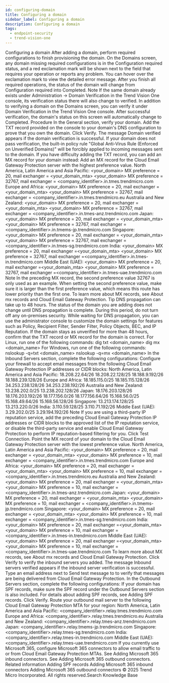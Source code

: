 ```yaml
---
id: configuring-domain
title: Configuring a domain
sidebar_label: Configuring a domain
description: Configuring a domain
tags:
  - endpoint-security
  - trend-vision-one
---
```


 Configuring a domain After adding a domain, perform required configurations to finish provisioning the domain. On the Domains screen, any domain missing required configurations is in the Configuration required status, and a red exclamation mark will be shown next to the field that requires your operation or reports any problem. You can hover over the exclamation mark to view the detailed error message. After you finish all required operations, the status of the domain will change from Configuration required into Completed. Note If the same domain already exists under Administration → Domain Verification in the Trend Vision One console, its verification status there will also change to verified. In addition to verifying a domain on the Domains screen, you can verify it under Domain Verification in the Trend Vision One console. After successful verification, the domain's status on this screen will automatically change to Completed. Procedure In the General section, verify your domain. Add the TXT record provided on the console to your domain's DNS configuration to prove that you own the domain. Click Verify. The message Domain verified appears if the domain verification is successful. If your domain does not pass verification, the built-in policy rule "Global Anti-Virus Rule (Enforced on Unverified Domains)" will be forcibly applied to incoming messages sent to the domain. If you have difficulty adding the TXT record, you can add an MX record for your domain instead: Add an MX record for the Cloud Email Gateway Protection server with the highest preference value. North America, Latin America and Asia Pacific: <your_domain> MX preference = 20, mail exchanger = <your_domain_mta> <your_domain> MX preference = 32767, mail exchanger = <company_identifier>.in.tmes.trendmicro.com Europe and Africa: <your_domain> MX preference = 20, mail exchanger = <your_domain_mta> <your_domain> MX preference = 32767, mail exchanger = <company_identifier>.in.tmes.trendmicro.eu Australia and New Zealand: <your_domain> MX preference = 20, mail exchanger = <your_domain_mta> <your_domain> MX preference = 32767, mail exchanger = <company_identifier>.in.tmes-anz.trendmicro.com Japan: <your_domain> MX preference = 20, mail exchanger = <your_domain_mta> <your_domain> MX preference = 32767, mail exchanger = <company_identifier>.in.tmems-jp.trendmicro.com Singapore: <your_domain> MX preference = 20, mail exchanger = <your_domain_mta> <your_domain> MX preference = 32767, mail exchanger = <company_identifier>.in.tmes-sg.trendmicro.com India: <your_domain> MX preference = 20, mail exchanger =<your_domain_mta> <your_domain> MX preference = 32767, mail exchanger =<company_identifier>.in.tmes-in.trendmicro.com Middle East (UAE): <your_domain> MX preference = 20, mail exchanger =<your_domain_mta> <your_domain> MX preference = 32767, mail exchanger =<company_identifier>.in.tmes-uae.trendmicro.com Note In the preceding MX record, the second preference value 32767 is only used as an example. When setting the second preference value, make sure it is larger than the first preference value, which means this route has lower priority than the first one. To learn more about MX records, see About mx records and Cloud Email Gateway Protection. Tip DNS propagation can take up to 48 hours. The status of the domain you are adding does not change until DNS propagation is complete. During this period, do not turn off any on-premises security. While waiting for DNS propagation, you can use the administrator console to customize the domain settings for features such as Policy, Recipient Filter, Sender Filter, Policy Objects, BEC, and IP Reputation. If the domain stays as unverified for more than 48 hours, confirm that the TXT record or MX record for the domain is correct. For Linux, run one of the following commands: dig txt <domain_name> dig mx <domain_name> For Windows, run one of the following commands: nslookup -q=txt <domain_name> nslookup -q=mx <domain_name> In the Inbound Servers section, complete the following configurations: Configure your firewall to accept email messages from the following Cloud Email Gateway Protection IP addresses or CIDR blocks: North America, Latin America and Asia Pacific: 18.208.22.64/26 18.208.22.128/25 18.188.9.192/26 18.188.239.128/26 Europe and Africa: 18.185.115.0/25 18.185.115.128/26 34.253.238.128/26 34.253.238.192/26 Australia and New Zealand: 13.238.202.0/25 13.238.202.128/26 Japan: 18.176.203.128/26 18.176.203.192/26 18.177.156.0/26 18.177.156.64/26 15.168.56.0/25 15.168.49.64/26 15.168.56.128/26 Singapore: 13.213.174.128/25 13.213.220.0/26 India: 3.110.59.128/25 3.110.71.192/26 Middle East (UAE): 3.29.202.0/25 3.29.194.192/26 Note If you are using a third-party IP reputation service, add the preceding Cloud Email Gateway Protection IP addresses or CIDR blocks to the approved list of the IP reputation service, or disable the third-party service and enable Cloud Email Gateway Protection to perform IP reputation-based filtering for you. Click Test Connection. Point the MX record of your domain to the Cloud Email Gateway Protection server with the lowest preference value. North America, Latin America and Asia Pacific: <your_domain> MX preference = 20, mail exchanger = <your_domain_mta> <your_domain> MX preference = 10, mail exchanger = <company_identifier>.in.tmes.trendmicro.com Europe and Africa: <your_domain> MX preference = 20, mail exchanger = <your_domain_mta> <your_domain> MX preference = 10, mail exchanger = <company_identifier>.in.tmes.trendmicro.eu Australia and New Zealand: <your_domain> MX preference = 20, mail exchanger = <your_domain_mta> <your_domain> MX preference = 10, mail exchanger = <company_identifier>.in.tmes-anz.trendmicro.com Japan: <your_domain> MX preference = 20, mail exchanger = <your_domain_mta> <your_domain> MX preference = 10, mail exchanger = <company_identifier>.in.tmems-jp.trendmicro.com Singapore: <your_domain> MX preference = 20, mail exchanger = <your_domain_mta> <your_domain> MX preference = 10, mail exchanger = <company_identifier>.in.tmes-sg.trendmicro.com India: <your_domain> MX preference = 20, mail exchanger =<your_domain_mta> <your_domain> MX preference = 10, mail exchanger =<company_identifier>.in.tmes-in.trendmicro.com Middle East (UAE): <your_domain> MX preference = 20, mail exchanger =<your_domain_mta> <your_domain> MX preference = 10, mail exchanger =<company_identifier>.in.tmes-uae.trendmicro.com To learn more about MX records, see About mx records and Cloud Email Gateway Protection. Click Verify to verify the inbound servers you added. The message Inbound servers verified appears if the inbound server verification is successful. Type an email address next to Send test message to to verify that messages are being delivered from Cloud Email Gateway Protection. In the Outbound Servers section, complete the following configurations: If your domain has SPF records, make sure the SPF record under the Outbound Servers section is also included. For details about adding SPF records, see Adding SPF records. Click Verify. Route your outbound mail server to the following Cloud Email Gateway Protection MTA for your region: North America, Latin America and Asia Pacific: <company_identifier>.relay.tmes.trendmicro.com Europe and Africa: <company_identifier>.relay.tmes.trendmicro.eu Australia and New Zealand: <company_identifier>.relay.tmes-anz.trendmicro.com Japan: <company_identifier>.relay.tmems-jp.trendmicro.com Singapore: <company_identifier>.relay.tmes-sg.trendmicro.com India: <company_identifier>.relay.tmes-in.trendmicro.com Middle East (UAE): <company_identifier>.relay.tmes-uae.trendmicro.com If you currently use Microsoft 365, configure Microsoft 365 connectors to allow email traffic to or from Cloud Email Gateway Protection MTAs. See Adding Microsoft 365 inbound connectors. See Adding Microsoft 365 outbound connectors. Related information Adding SPF records Adding Microsoft 365 inbound connectors Adding Microsoft 365 outbound connectors © 2025 Trend Micro Incorporated. All rights reserved.Search Knowledge Base